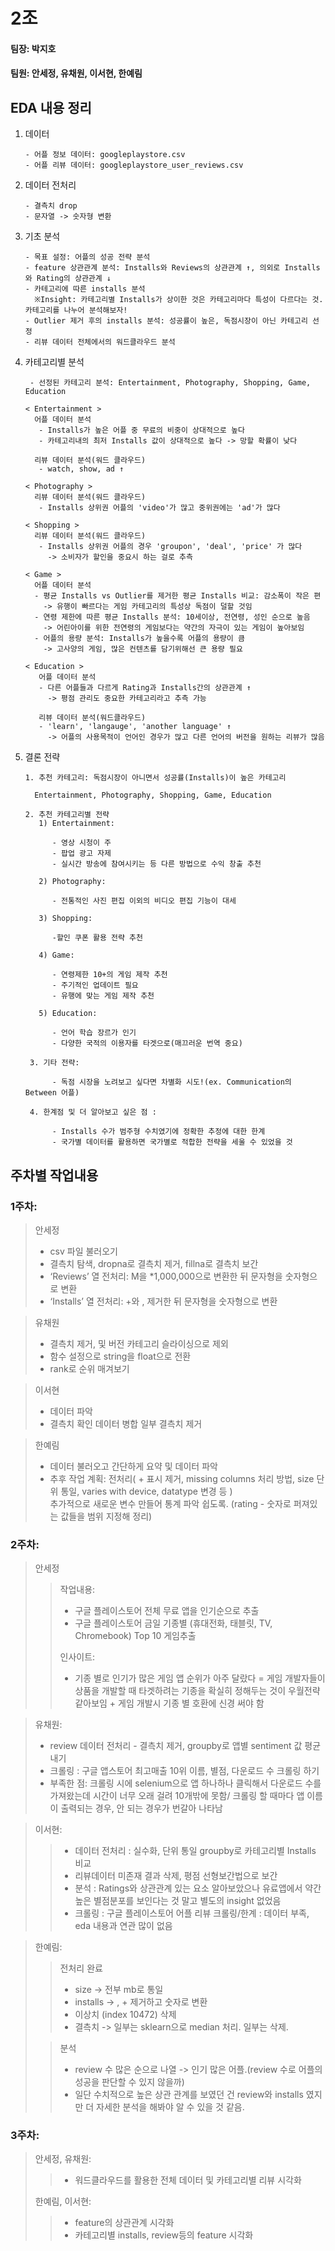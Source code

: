 # 2조
  
#### 팀장: 박지호
#### 팀원: 안세정, 유채원, 이서현, 한예림  
  
## EDA 내용 정리

1. 데이터  

       - 어플 정보 데이터: googleplaystore.csv 
       - 어플 리뷰 데이터: googleplaystore_user_reviews.csv  
 
2. 데이터 전처리  

       - 결측치 drop  
       - 문자열 -> 숫자형 변환 


3. 기초 분석  
    
       - 목표 설정: 어플의 성공 전략 분석  
       - feature 상관관계 분석: Installs와 Reviews의 상관관계 ↑, 의외로 Installs와 Rating의 상관관계 ↓  
       - 카테고리에 따른 installs 분석  
         ※Insight: 카테고리별 Installs가 상이한 것은 카테고리마다 특성이 다르다는 것. 카테고리를 나누어 분석해보자!
       - Outlier 제거 후의 installs 분석: 성공률이 높은, 독점시장이 아닌 카테고리 선정
       - 리뷰 데이터 전체에서의 워드클라우드 분석
    
4. 카테고리별 분석  
    
        - 선정된 카테고리 분석: Entertainment, Photography, Shopping, Game, Education   
    
       < Entertainment >  
         어플 데이터 분석
          - Installs가 높은 어플 중 무료의 비중이 상대적으로 높다  
          - 카테고리내의 최저 Installs 값이 상대적으로 높다 -> 망할 확률이 낮다
       
         리뷰 데이터 분석(워드 클라우드)
          - watch, show, ad ↑
    
       < Photography >
         리뷰 데이터 분석(워드 클라우드)
          - Installs 상위권 어플의 'video'가 많고 중위권에는 'ad'가 많다
    
       < Shopping >
         리뷰 데이터 분석(워드 클라우드)
          - Installs 상위권 어플의 경우 'groupon', 'deal', 'price' 가 많다
            -> 소비자가 할인을 중요시 하는 걸로 추측
    
       < Game >  
         어플 데이터 분석
         - 평균 Installs vs Outlier를 제거한 평균 Installs 비교: 감소폭이 작은 편
           -> 유행이 빠르다는 게임 카테고리의 특성상 독점이 덜할 것임 
         - 연령 제한에 따른 평균 Installs 분석: 10세이상, 전연령, 성인 순으로 높음
           -> 어린아이를 위한 전연령의 게임보다는 약간의 자극이 있는 게임이 높아보임
         - 어플의 용량 분석: Installs가 높을수록 어플의 용량이 큼
           -> 고사양의 게임, 많은 컨텐츠를 담기위해선 큰 용량 필요
       
       < Education >
          어플 데이터 분석
          - 다른 어플들과 다르게 Rating과 Installs간의 상관관계 ↑
            -> 평점 관리도 중요한 카테고리라고 추측 가능
         
          리뷰 데이터 분석(워드클라우드)
          - 'learn', 'langauge', 'another language' ↑ 
            -> 어플의 사용목적이 언어인 경우가 많고 다른 언어의 버전을 원하는 리뷰가 많음

5. 결론 전략  

       1. 추천 카테고리: 독점시장이 아니면서 성공률(Installs)이 높은 카테고리
      
         Entertainment, Photography, Shopping, Game, Education
      
       2. 추천 카테고리별 전략 
          1) Entertainment:
          
             - 영상 시청이 주
             - 팝업 광고 자제
             - 실시간 방송에 참여시키는 등 다른 방법으로 수익 창출 추천
       
          2) Photography:  
          
             - 전통적인 사진 편집 이외의 비디오 편집 기능이 대세
       
          3) Shopping:     
          
             -할인 쿠폰 활용 전략 추천
       
          4) Game:       
          
             - 연령제한 10+의 게임 제작 추천
             - 주기적인 업데이트 필요
             - 유행에 맞는 게임 제작 추천
       
          5) Education:     
            
             - 언어 학습 장르가 인기
             - 다양한 국적의 이용자를 타겟으로(매끄러운 번역 중요)
     
        3. 기타 전략:
          
             - 독점 시장을 노려보고 싶다면 차별화 시도!(ex. Communication의 Between 어플)
     
        4. 한계점 및 더 알아보고 싶은 점 : 
          
             - Installs 수가 범주형 수치였기에 정확한 추정에 대한 한계
             - 국가별 데이터를 활용하면 국가별로 적합한 전략을 세울 수 있었을 것
                               

## 주차별 작업내용  
### 1주차:  
> 안세정
> - csv 파일 불러오기  
> - 결측치 탐색, dropna로 결측치 제거, fillna로 결측치 보간  
> - ‘Reviews’ 열 전처리: M을 *1,000,000으로 변환한 뒤 문자형을 숫자형으로 변환
> - ‘Installs’ 열 전처리: +와 , 제거한 뒤 문자형을 숫자형으로 변환  
  
> 유채원
> - 결측치 제거, 및 버전 카테고리 슬라이싱으로 제외
> - 함수 설정으로 string을 float으로 전환
> - rank로 순위 매겨보기
  
> 이서현
> - 데이터 파악
> - 결측치 확인 데이터 병합 일부 결측치 제거

> 한예림
> - 데이터 불러오고 간단하게 요약 및 데이터 파악
> - 추후 작업 계획: 전처리( + 표시 제거, missing columns 처리 방법, size 단위 통일, varies with device, datatype 변경 등 )  
추가적으로 새로운 변수 만들어 통계 파악 쉽도록. (rating - 숫자로 퍼져있는 값들을 범위 지정해 정리)
  
  ### 2주차:  
  
> 안세정  
> > 작업내용:   
> > - 구글 플레이스토어 전체 무료 앱을 인기순으로 추출  
> > - 구글 플레이스토어 금일 기종별 (휴대전화, 태블릿, TV, Chromebook) Top 10 게임추출  
> >
> > 인사이트:  
> > - 기종 별로 인기가 많은 게임 앱 순위가 아주 달랐다 = 게임 개발자들이 상품을 개발할 때 타겟하려는 기종을 확실히 정해두는 것이 우월전략 같아보임 + 게임 개발시 기종 별 호환에 신경 써야 함

> 유채원:  
> - review 데이터 전처리 - 결측치 제거, groupby로 앱별 sentiment 값 평균 내기
> - 크롤링 : 구글 앱스토어 최고매출 10위 이름, 별점, 다운로드 수 크롤링 하기
> - 부족한 점: 크롤링 시에 selenium으로 앱 하나하나 클릭해서 다운로드 수를 가져왔는데 시간이 너무 오래 걸려 10개밖에 못함/ 크롤링 할 때마다 앱 이름이 출력되는 경우, 안 되는 경우가 번갈아 나타남

> 이서현:  
> > - 데이터 전처리 : 실수화, 단위 통일 groupby로 카테고리별 Installs 비교
> > - 리뷰데이터 미존재 결과 삭제, 평점 선형보간법으로 보간
> > - 분석 : Ratings와 상관관계 있는 요소 알아보았으나 유료앱에서 약간 높은 별점분포를 보인다는 것 말고 별도의 insight 없었음 
> > - 크롤링 : 구글 플레이스토어 어플 리뷰 크롤링/한계 : 데이터 부족, eda 내용과 연관 많이 없음

> 한예림:  
> > 전처리 완료
> > - size -> 전부 mb로 통일
> > - installs -> , + 제거하고 숫자로 변환
> > - 이상치 (index 10472) 삭제
> > - 결측치 -> 일부는 sklearn으로 median 처리. 일부는 삭제.
>
> > 분석
> > - review 수 많은 순으로 나열 -> 인기 많은 어플.(review 수로 어플의 성공을 판단할 수 있지 않을까)
> > - 일단 수치적으로 높은 상관 관계를 보였던 건 review와 installs 였지만 더 자세한 분석을 해봐야 알 수 있을 것 같음.

  ### 3주차:  
  
> 안세정, 유채원: 
> > - 워드클라우드를 활용한 전체 데이터 및 카테고리별 리뷰 시각화
>
> 한예림, 이서현:
> > - feature의 상관관계 시각화  
> > - 카테고리별 installs, review등의 feature 시각화

